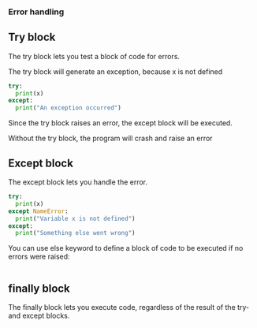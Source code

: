 ### Error handling 


## Try block
The try block lets you test a block of code for errors.

The try block will generate an exception, because x is not defined
```python
try:
  print(x)
except:
  print("An exception occurred")
```
Since the try block raises an error, the except block will be executed.

Without the try block, the program will crash and raise an error
## Except block 
The except block lets you handle the error.

```python
try:
  print(x)
except NameError:
  print("Variable x is not defined")
except:
  print("Something else went wrong")
```
You can use else keyword to define a block of code to be executed if no errors were raised:

```python

``` 

## finally block 
The finally block lets you execute code, regardless of the result of the try- and except blocks.